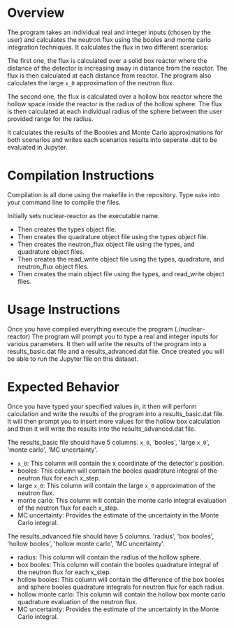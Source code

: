 # Overview
The program takes an individual real and integer inputs (chosen by the user) and calculates the neutron flux using the booles and monte carlo integration 
techniques. It calculates the flux in two different scerarios:

The first one, the flux is calculated over a solid box reactor where the distance of the detector is increasing away in distance from the reactor. The flux is then calculated
at each distance from reactor. The program also calculates the large `x_0` approximation of the neutron flux.

The second one, the flux is calculated over a hollow box reactor where the hollow space inside the reactor is the radius of the hollow sphere. The flux is then calculated
at each individual radius of the sphere between the user provided range for the radius. 

It calculates the results of the Boooles and Monte Carlo approximations for both scenarios and writes each scenarios results into seperate .dat to be evaluated in Jupyter.


# Compilation Instructions

Compilation is all done using the makefile in the repository. Type `make` into your command line to compile the files.

Initially sets nuclear-reactor as the executable name.
- Then creates the types object file.
- Then creates the quadrature object file using the types object file.
- Then creates the neutron_flux object file using the types, and quadrature object files.
- Then creates the read_write object file using the types, quadrature, and neutron_flux object files.
- Then creates the main object file using the types, and read_write object files.


# Usage Instructions

Once you have compiled everything execute the program (./nuclear-reactor)
The program will prompt you to type a real and integer inputs for various parameters.
It then will write the results of the program into a results_basic.dat file and a results_advanced.dat file. 
Once created you will be able to run the Jupyter file on this dataset. 

# Expected Behavior

Once you have typed your specified values in, it then will perform calculation and write the results of the program into a results_basic.dat file.
It will then prompt you to insert more values for the hollow box calculation and then it will write the results into the results_advanced.dat file.

The results_basic file should have 5 columns. `x_0`, 'booles', 'large `x_0`', 'monte carlo', 'MC uncertainty'.
- `x_0`: This column will contain the x coordinate of the detector's position.
- booles: This column will contain the booles quadrature integral of the neutron flux for each x_step.
- large `x_0`: This column will contain the large `x_0` approximation of the neutron flux.
- monte carlo: This column will contain the monte carlo integral evaluation of the neutron flux for each x_step.
- MC uncertainty: Provides the estimate of the uncertainty in the Monte Carlo integral.

The results_advanced file should have 5 columns. 'radius', 'box booles', 'hollow booles', 'hollow monte carlo', 'MC uncertainty'.
- radius: This column will contain the radius of the hollow sphere.
- box booles: This column will contain the booles quadrature integral of the neutron flux for each x_step.
- hollow booles: This column will contain the difference of the box booles and sphere booles quadrature integrals for neutron flux for each radius.
- hollow monte carlo: This column will contain the hollow box monte carlo quadrature evaluation of the neutron flux.
- MC uncertainty: Provides the estimate of the uncertainty in the Monte Carlo integral.
